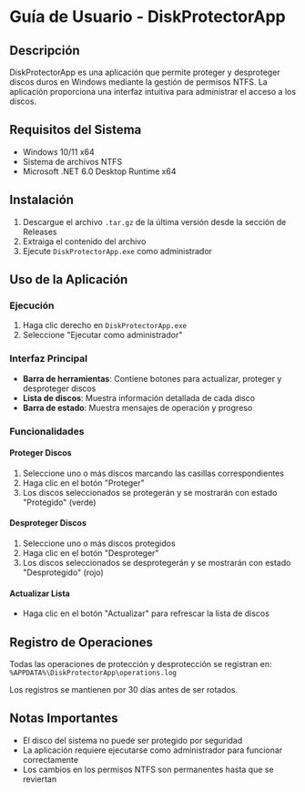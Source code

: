 # Guía de Usuario - DiskProtectorApp

## Descripción
DiskProtectorApp es una aplicación que permite proteger y desproteger discos duros en Windows mediante la gestión de permisos NTFS. La aplicación proporciona una interfaz intuitiva para administrar el acceso a los discos.

## Requisitos del Sistema
- Windows 10/11 x64
- Sistema de archivos NTFS
- Microsoft .NET 6.0 Desktop Runtime x64

## Instalación
1. Descargue el archivo `.tar.gz` de la última versión desde la sección de Releases
2. Extraiga el contenido del archivo
3. Ejecute `DiskProtectorApp.exe` como administrador

## Uso de la Aplicación

### Ejecución
1. Haga clic derecho en `DiskProtectorApp.exe`
2. Seleccione "Ejecutar como administrador"

### Interfaz Principal
- **Barra de herramientas**: Contiene botones para actualizar, proteger y desproteger discos
- **Lista de discos**: Muestra información detallada de cada disco
- **Barra de estado**: Muestra mensajes de operación y progreso

### Funcionalidades

#### Proteger Discos
1. Seleccione uno o más discos marcando las casillas correspondientes
2. Haga clic en el botón "Proteger"
3. Los discos seleccionados se protegerán y se mostrarán con estado "Protegido" (verde)

#### Desproteger Discos
1. Seleccione uno o más discos protegidos
2. Haga clic en el botón "Desproteger"
3. Los discos seleccionados se desprotegerán y se mostrarán con estado "Desprotegido" (rojo)

#### Actualizar Lista
- Haga clic en el botón "Actualizar" para refrescar la lista de discos

## Registro de Operaciones
Todas las operaciones de protección y desprotección se registran en:
`%APPDATA%\DiskProtectorApp\operations.log`

Los registros se mantienen por 30 días antes de ser rotados.

## Notas Importantes
- El disco del sistema no puede ser protegido por seguridad
- La aplicación requiere ejecutarse como administrador para funcionar correctamente
- Los cambios en los permisos NTFS son permanentes hasta que se reviertan
